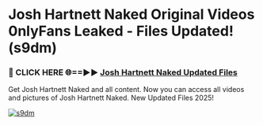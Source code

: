 # Josh Hartnett Naked Original Videos 0nlyFans Leaked - Files Updated! (s9dm)

<h3>🔴 CLICK HERE 🌐==►► <a href="https://tinyurl.com/yckcrads" rel="nofollow">Josh Hartnett Naked Updated Files</a></h3>

Get Josh Hartnett Naked and all content. Now you can access all videos and pictures of Josh Hartnett Naked. New Updated Files 2025!

[![s9dm](https://i.imgur.com/hpKpOFt.gif)](https://tinyurl.com/yckcrads)
